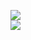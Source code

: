 [![](https://img.shields.io/badge/Made%20With-Github%20Spray-lightgrey.svg?style=for-the-badge&logo=github)](https://github.com/Annihil/github-spray#28950)  
[![](https://i.imgur.com/2DrTn0Z.gif)](https://github.com/Annihil/github-spray)